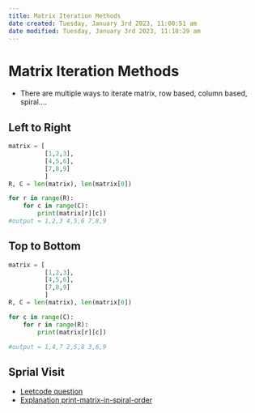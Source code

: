 ```yaml
---
title: Matrix Iteration Methods
date created: Tuesday, January 3rd 2023, 11:00:51 am
date modified: Tuesday, January 3rd 2023, 11:10:29 am
---
```


# Matrix Iteration Methods

- There are multiple ways to iterate matrix, row based, column based, spiral….

## Left to Right

```python
matrix = [
		  [1,2,3], 
		  [4,5,6], 
		  [7,8,9]
		  ]
R, C = len(matrix), len(matrix[0])

for r in range(R):
	for c in range(C):
		print(matrix[r][c])
#output = 1,2,3 4,5,6 7,8,9
```

## Top to Bottom

```python
matrix = [
		  [1,2,3], 
		  [4,5,6], 
		  [7,8,9]
		  ]
R, C = len(matrix), len(matrix[0])

for c in range(C):
	for r in range(R):
		print(matrix[r][c])

#output = 1,4,7 2,5,8 3,6,9
```

## Sprial Visit

- [Leetcode question](https://leetcode.com/problems/spiral-matrix/)
- [Explanation print-matrix-in-spiral-order](https://www.enjoyalgorithms.com/blog/print-matrix-in-spiral-order)

